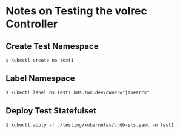 # Notes on Testing the volrec Controller

## Create Test Namespace

```shell
$ kubectl create ns test1
```

## Label Namespace

```shell
$ kubectl label ns test1 k8s.twr.dev/owner="jmsearcy"
```

## Deploy Test Statefulset

```shell
$ kubectl apply -f ./testing/kubernetes/crdb-sts.yaml -n test1